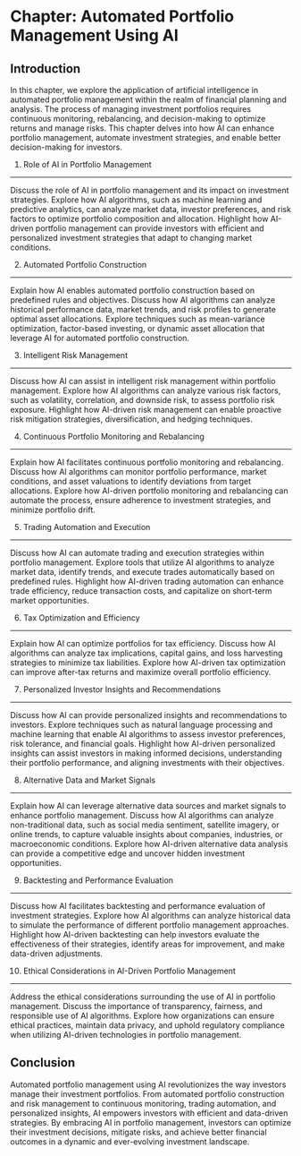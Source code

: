 Chapter: Automated Portfolio Management Using AI
================================================

Introduction
------------

In this chapter, we explore the application of artificial intelligence in automated portfolio management within the realm of financial planning and analysis. The process of managing investment portfolios requires continuous monitoring, rebalancing, and decision-making to optimize returns and manage risks. This chapter delves into how AI can enhance portfolio management, automate investment strategies, and enable better decision-making for investors.

1. Role of AI in Portfolio Management
-------------------------------------

Discuss the role of AI in portfolio management and its impact on investment strategies. Explore how AI algorithms, such as machine learning and predictive analytics, can analyze market data, investor preferences, and risk factors to optimize portfolio composition and allocation. Highlight how AI-driven portfolio management can provide investors with efficient and personalized investment strategies that adapt to changing market conditions.

2. Automated Portfolio Construction
-----------------------------------

Explain how AI enables automated portfolio construction based on predefined rules and objectives. Discuss how AI algorithms can analyze historical performance data, market trends, and risk profiles to generate optimal asset allocations. Explore techniques such as mean-variance optimization, factor-based investing, or dynamic asset allocation that leverage AI for automated portfolio construction.

3. Intelligent Risk Management
------------------------------

Discuss how AI can assist in intelligent risk management within portfolio management. Explore how AI algorithms can analyze various risk factors, such as volatility, correlation, and downside risk, to assess portfolio risk exposure. Highlight how AI-driven risk management can enable proactive risk mitigation strategies, diversification, and hedging techniques.

4. Continuous Portfolio Monitoring and Rebalancing
--------------------------------------------------

Explain how AI facilitates continuous portfolio monitoring and rebalancing. Discuss how AI algorithms can monitor portfolio performance, market conditions, and asset valuations to identify deviations from target allocations. Explore how AI-driven portfolio monitoring and rebalancing can automate the process, ensure adherence to investment strategies, and minimize portfolio drift.

5. Trading Automation and Execution
-----------------------------------

Discuss how AI can automate trading and execution strategies within portfolio management. Explore tools that utilize AI algorithms to analyze market data, identify trends, and execute trades automatically based on predefined rules. Highlight how AI-driven trading automation can enhance trade efficiency, reduce transaction costs, and capitalize on short-term market opportunities.

6. Tax Optimization and Efficiency
----------------------------------

Explain how AI can optimize portfolios for tax efficiency. Discuss how AI algorithms can analyze tax implications, capital gains, and loss harvesting strategies to minimize tax liabilities. Explore how AI-driven tax optimization can improve after-tax returns and maximize overall portfolio efficiency.

7. Personalized Investor Insights and Recommendations
-----------------------------------------------------

Discuss how AI can provide personalized insights and recommendations to investors. Explore techniques such as natural language processing and machine learning that enable AI algorithms to assess investor preferences, risk tolerance, and financial goals. Highlight how AI-driven personalized insights can assist investors in making informed decisions, understanding their portfolio performance, and aligning investments with their objectives.

8. Alternative Data and Market Signals
--------------------------------------

Explain how AI can leverage alternative data sources and market signals to enhance portfolio management. Discuss how AI algorithms can analyze non-traditional data, such as social media sentiment, satellite imagery, or online trends, to capture valuable insights about companies, industries, or macroeconomic conditions. Explore how AI-driven alternative data analysis can provide a competitive edge and uncover hidden investment opportunities.

9. Backtesting and Performance Evaluation
-----------------------------------------

Discuss how AI facilitates backtesting and performance evaluation of investment strategies. Explore how AI algorithms can analyze historical data to simulate the performance of different portfolio management approaches. Highlight how AI-driven backtesting can help investors evaluate the effectiveness of their strategies, identify areas for improvement, and make data-driven adjustments.

10. Ethical Considerations in AI-Driven Portfolio Management
------------------------------------------------------------

Address the ethical considerations surrounding the use of AI in portfolio management. Discuss the importance of transparency, fairness, and responsible use of AI algorithms. Explore how organizations can ensure ethical practices, maintain data privacy, and uphold regulatory compliance when utilizing AI-driven technologies in portfolio management.

Conclusion
----------

Automated portfolio management using AI revolutionizes the way investors manage their investment portfolios. From automated portfolio construction and risk management to continuous monitoring, trading automation, and personalized insights, AI empowers investors with efficient and data-driven strategies. By embracing AI in portfolio management, investors can optimize their investment decisions, mitigate risks, and achieve better financial outcomes in a dynamic and ever-evolving investment landscape.
